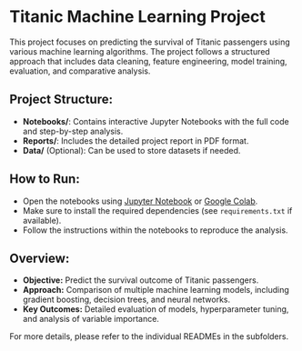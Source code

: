 # Titanic Machine Learning Project

This project focuses on predicting the survival of Titanic passengers using various machine learning algorithms. The project follows a structured approach that includes data cleaning, feature engineering, model training, evaluation, and comparative analysis.

## Project Structure:
- **Notebooks/**: Contains interactive Jupyter Notebooks with the full code and step-by-step analysis.
- **Reports/**: Includes the detailed project report in PDF format.
- **Data/** (Optional): Can be used to store datasets if needed.

## How to Run:
- Open the notebooks using [Jupyter Notebook](https://jupyter.org/) or [Google Colab](https://colab.research.google.com/).
- Make sure to install the required dependencies (see `requirements.txt` if available).
- Follow the instructions within the notebooks to reproduce the analysis.

## Overview:
- **Objective:** Predict the survival outcome of Titanic passengers.
- **Approach:** Comparison of multiple machine learning models, including gradient boosting, decision trees, and neural networks.
- **Key Outcomes:** Detailed evaluation of models, hyperparameter tuning, and analysis of variable importance.

For more details, please refer to the individual READMEs in the subfolders.

